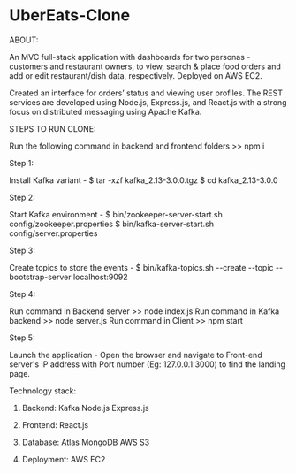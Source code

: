 # UberEats-Clone

ABOUT: 

An MVC full-stack application with dashboards for two personas - customers and restaurant owners, to view, search & place food orders and add or edit restaurant/dish data, respectively. Deployed on AWS EC2.

Created an interface for orders’ status and viewing user profiles. The REST services are developed using Node.js, Express.js, and React.js with a strong focus on distributed messaging using Apache Kafka. 


STEPS TO RUN CLONE: 

Run the following command in backend and frontend folders >> npm i

Step 1:

Install Kafka variant - 
$ tar -xzf kafka_2.13-3.0.0.tgz
$ cd kafka_2.13-3.0.0

Step 2: 

Start Kafka environment - 
$ bin/zookeeper-server-start.sh config/zookeeper.properties
$ bin/kafka-server-start.sh config/server.properties

Step 3: 

Create topics to store the events - 
$ bin/kafka-topics.sh --create --topic <topic-name> --bootstrap-server localhost:9092
 
Step 4:
  
Run command in Backend server >> node index.js
Run command in Kafka backend >> node server.js
Run command in Client >> npm start

Step 5:

Launch the application - Open the browser and navigate to Front-end server's IP address with Port number (Eg: 127.0.0.1:3000) to find the landing page.
 
Technology stack: 
  
1. Backend:
    Kafka
    Node.js
    Express.js

2. Frontend:
    React.js

3. Database:
    Atlas MongoDB
    AWS S3

4. Deployment:
    AWS EC2
